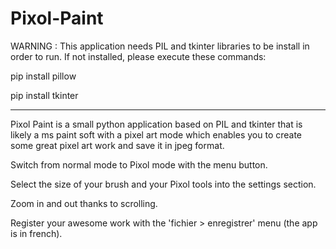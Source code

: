 # Pixol-Paint

WARNING : This application needs PIL and tkinter libraries to be install in order to run. If not installed, please execute these commands:

pip install pillow

pip install tkinter

------------------------

Pixol Paint is a small python application based on PIL and tkinter that is likely a ms paint soft with a pixel art mode which enables you to create some great pixel art work and save it in jpeg format.

Switch from normal mode to Pixol mode with the menu button.

Select the size of your brush and your Pixol tools into the settings section.

Zoom in and out thanks to scrolling.

Register your awesome work with the 'fichier > enregistrer' menu (the app is in french).
